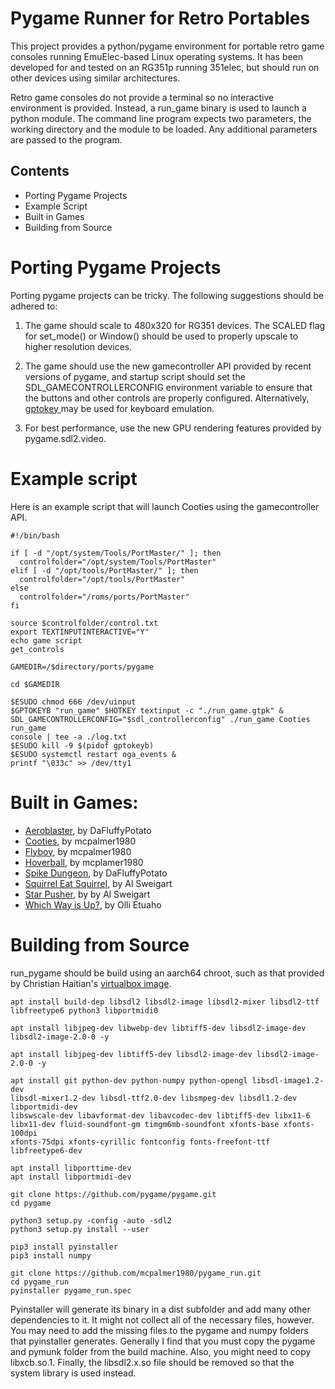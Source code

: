 # Pygame Runner for Retro Portables

This project provides a python/pygame environment for portable retro game 
consoles running EmuElec-based Linux operating systems. It has been developed 
for and tested on an RG351p running 351elec, but should run on other devices 
using similar architectures.

Retro game consoles do not provide a terminal so no interactive environment is 
provided. Instead, a run_game binary is used to launch a python module. The 
command line program expects two parameters, the working directory and the 
module to be loaded. Any additional parameters are passed to the program.

## Contents
- Porting Pygame Projects
- Example Script
- Built in Games
- Building from Source


# Porting Pygame Projects

Porting pygame projects can be tricky. The following suggestions should be 
adhered to:

1. The game should scale to 480x320 for RG351 devices. The SCALED flag 
for set_mode() or Window() should be used to properly upscale to higher 
resolution devices.

2. The game should use the new gamecontroller API provided by recent versions 
of pygame, and startup script should set the SDL_GAMECONTROLLERCONFIG 
environment variable to ensure that the buttons and other controls are properly 
configured. Alternatively, [gptokey 
](https://github.com/EmuELEC/gptokeyb/blob/main/README.md) may be used for 
keyboard emulation.

3. For best performance, use the new GPU rendering features provided by 
pygame.sdl2.video.

# Example script

Here is an example script that will launch Cooties using the gamecontroller API.

```
#!/bin/bash

if [ -d "/opt/system/Tools/PortMaster/" ]; then
  controlfolder="/opt/system/Tools/PortMaster"
elif [ -d "/opt/tools/PortMaster/" ]; then
  controlfolder="/opt/tools/PortMaster"
else
  controlfolder="/roms/ports/PortMaster"
fi

source $controlfolder/control.txt
export TEXTINPUTINTERACTIVE="Y"
echo game script
get_controls

GAMEDIR=/$directory/ports/pygame

cd $GAMEDIR

$ESUDO chmod 666 /dev/uinput
$GPTOKEYB "run_game" $HOTKEY textinput -c "./run_game.gtpk" &
SDL_GAMECONTROLLERCONFIG="$sdl_controllerconfig" ./run_game Cooties run_game 
console | tee -a ./log.txt
$ESUDO kill -9 $(pidof gptokeyb)
$ESUDO systemctl restart oga_events &
printf "\033c" >> /dev/tty1
```

# Built in Games:
- [Aeroblaster](https://dafluffypotato.itch.io/aeroblaster), by DaFluffyPotato
- [Cooties](https://mcpalmer1980.itch.io/cooties), by mcpalmer1980 
- [Flyboy](https://mcpalmer1980.itch.io/flyboy), by mcpalmer1980
- [Hoverball](https://github.com/mcpalmer1980/pygame-hoverball), by 
mcplamer1980
- [Spike Dungeon](
https://dafluffypotato.itch.io/spike-dungeon), by DaFluffyPotato
- [Squirrel Eat Squirrel](http://inventwithpython.com/pygame/), by Al Sweigart
- [Star Pusher](http://inventwithpython.com/pygame/), by by Al Sweigart
- [Which Way is Up?](https://www.pygame.org/project/410), by Olli Etuaho

# Building from Source
run_pygame should be build using an aarch64 chroot, such as that provided by 
Christian Haitian's [virtualbox 
image](https://drive.google.com/file/d/1_6SLtNurqeUafKrbBM2Ba0fTWyZkGAGi/view).

```
apt install build-dep libsdl2 libsdl2-image libsdl2-mixer libsdl2-ttf 
libfreetype6 python3 libportmidi0

apt install libjpeg-dev libwebp-dev libtiff5-dev libsdl2-image-dev 
libsdl2-image-2.0-0 -y

apt install libjpeg-dev libtiff5-dev libsdl2-image-dev libsdl2-image-2.0-0 -y

apt install git python-dev python-numpy python-opengl libsdl-image1.2-dev 
libsdl-mixer1.2-dev libsdl-ttf2.0-dev libsmpeg-dev libsdl1.2-dev 
libportmidi-dev 
libswscale-dev libavformat-dev libavcodec-dev libtiff5-dev libx11-6 
libx11-dev fluid-soundfont-gm timgm6mb-soundfont xfonts-base xfonts-100dpi 
xfonts-75dpi xfonts-cyrillic fontconfig fonts-freefont-ttf libfreetype6-dev

apt install libporttime-dev
apt install libportmidi-dev

git clone https://github.com/pygame/pygame.git
cd pygame

python3 setup.py -config -auto -sdl2
python3 setup.py install --user

pip3 install pyinstaller
pip3 install numpy

git clone https://github.com/mcpalmer1980/pygame_run.git
cd pygame_run
pyinstaller pygame_run.spec
```

Pyinstaller will generate its binary in a dist subfolder and add many other 
dependencies to it. It might not collect all of the necessary files, however. 
You may need to add the missing files to the pygame and numpy folders that 
pyinstaller generates. Generally I find that you must copy the pygame and 
pymunk folder from the build machine. Also, you might need to copy libxcb.so.1.
Finally, the libsdl2.x.so file should be removed so that the system library is 
used instead.
